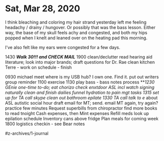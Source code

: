# Sat, Mar 28, 2020
I think bleaching and coloring my hair strand yesterday left me feeling headachy / drainy / hungover. Or possibly that was the bass lesson. Either way, the base of my skull feels achy and congested, and both my hips popped when I knelt and leaned over on the heating pad this morning. 

I've also felt like my ears were congested for a few days. 

1430 ***Walk 30!!! and CHECK MAIL***
1900 clean/declutter
read hearing aid literature; look into major brands; draft questions for Dr. Rae
clean kitchen
Terre - work on schedule - finish 


0930 michael meet
where is my USB hub? I own one. Find it.
put out writers group reminder
1100 exercise
1130 play bass - bass notes process
***1230 GEnie one-time to-do; eat chorizo
check enxtdoor
	ASL incl watch signing naturally
clean and finish dailies
funnel hydration to pain mgt tasks
1315 set up for TA call skype
clean out bathroom
epilate
1330 TA call
talk to e* about ASL autistic social hour
draft email for MT; send. email MT again, try again? practice few minutes 
Request superbills from chiropractor
find more books to read tnoight
Cash expenses, then Mint expenses
Refill meds
look up epilation schedule
Inventory cans above fridge
Plan meals for coming week
1800 logistics checkin - see Bear notes

#z-archives/1-journal